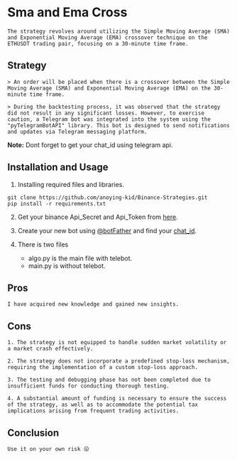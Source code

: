 # Sma and Ema Cross

    The strategy revolves around utilizing the Simple Moving Average (SMA) and Exponential Moving Average (EMA) crossover technique on the ETHUSDT trading pair, focusing on a 30-minute time frame.

## Strategy

    > An order will be placed when there is a crossover between the Simple Moving Average (SMA) and Exponential Moving Average (EMA) on the 30-minute time frame.

    > During the backtesting process, it was observed that the strategy did not result in any significant losses. However, to exercise caution, a Telegram bot was integrated into the system using the "pyTelegramBotAPI" library. This bot is designed to send notifications and updates via Telegram messaging platform.

**Note:** Dont forget to get your chat_id using telegram api.

## Installation and Usage


1. Installing required files and libraries.
```
git clone https://github.com/anoying-kid/Binance-Strategies.git
pip install -r requirements.txt
``` 

2. Get your binance Api_Secret and Api_Token from [here](https://www.binance.com/en-IN/my/settings/api-management).

3. Create your new bot using [@botFather](https://telegram.me/BotFather) and find your [chat_id](https://pytba.readthedocs.io/en/latest/index.html).

4. There is two files
    * algo.py is the main file with telebot.
    * main.py is without telebot.

## Pros

    I have acquired new knowledge and gained new insights.

## Cons

    1. The strategy is not equipped to handle sudden market volatility or a market crash effectively.

    2. The strategy does not incorporate a predefined stop-loss mechanism, requiring the implementation of a custom stop-loss approach.

    3. The testing and debugging phase has not been completed due to insufficient funds for conducting thorough testing.

    4. A substantial amount of funding is necessary to ensure the success of the strategy, as well as to accommodate the potential tax implications arising from frequent trading activities.

## Conclusion

    Use it on your own risk 😛